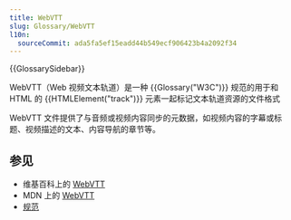 ```yaml
---
title: WebVTT
slug: Glossary/WebVTT
l10n:
  sourceCommit: ada5fa5ef15eadd44b549ecf906423b4a2092f34
---
```


{{GlossarySidebar}}

WebVTT（Web 视频文本轨道）是一种 {{Glossary("W3C")}} 规范的用于和 HTML 的 {{HTMLElement("track")}} 元素一起标记文本轨道资源的文件格式

WebVTT 文件提供了与音频或视频内容同步的元数据，如视频内容的字幕或标题、视频描述的文本、内容导航的章节等。

## 参见

- 维基百科上的 [WebVTT](https://zh.wikipedia.org/wiki/WebVTT)
- MDN 上的 [WebVTT](/zh-CN/docs/Web/API/WebVTT_API)
- [规范](https://www.w3.org/TR/webvtt1/)

